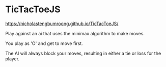 ﻿# TicTacToeJS
https://nicholastengbumroong.github.io/TicTacToeJS/

Play against an ai that uses the minimax algorithm to make moves. 

You play as 'O' and get to move first. 

The AI will always block your moves, resulting in either a tie or loss for the player. 
